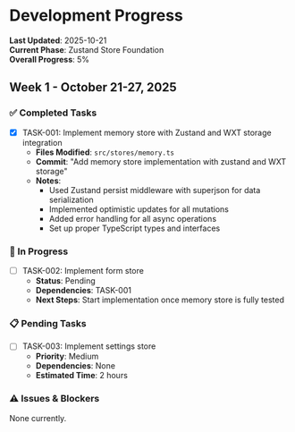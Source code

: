 # Development Progress

**Last Updated**: 2025-10-21  
**Current Phase**: Zustand Store Foundation  
**Overall Progress**: 5%

## Week 1 - October 21-27, 2025

### ✅ Completed Tasks

- [x] TASK-001: Implement memory store with Zustand and WXT storage integration
  - **Files Modified**: `src/stores/memory.ts`
  - **Commit**: "Add memory store implementation with zustand and WXT storage"
  - **Notes**:  
    - Used Zustand persist middleware with superjson for data serialization
    - Implemented optimistic updates for all mutations
    - Added error handling for all async operations
    - Set up proper TypeScript types and interfaces

### 🚧 In Progress

- [ ] TASK-002: Implement form store
  - **Status**: Pending
  - **Dependencies**: TASK-001
  - **Next Steps**: Start implementation once memory store is fully tested

### 📋 Pending Tasks

- [ ] TASK-003: Implement settings store
  - **Priority**: Medium
  - **Dependencies**: None
  - **Estimated Time**: 2 hours

### ⚠️ Issues & Blockers

None currently.
